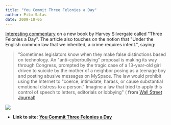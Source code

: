```yaml
---
title: "You Commit Three Felonies a Day"
author: Pito Salas
date: 2009-10-05
---
```




[Interesting
commentary](<http://online.wsj.com/article/SB20001424052748704471504574438900830760842.html>)
on a new book by Harvey Silvergate called "Three Felonies a Day". The article
also touches on the notion that "Under the English common law that we
inherited, a crime requires intent.", saying:

> "Sometimes legislators know when they make false distinctions based on
> technology. An "anti-cyberbullying" proposal is making its way through
> Congress, prompted by the tragic case of a 13-year-old girl driven to
> suicide by the mother of a neighbor posing as a teenage boy and posting
> abusive messages on MySpace. The law would prohibit using the Internet to
> "coerce, intimidate, harass, or cause substantial emotional distress to a
> person." Imagine a law that tried to apply this control of speech to
> letters, editorials or lobbying" ( **from** [Wall Street
> Journal](<http://online.wsj.com/article/SB20001424052748704471504574438900830760842.html>))

![](https://i0.wp.com/img.zemanta.com/pixy.gif?w=584)


* **Link to site:** **[You Commit Three Felonies a Day](None)**
